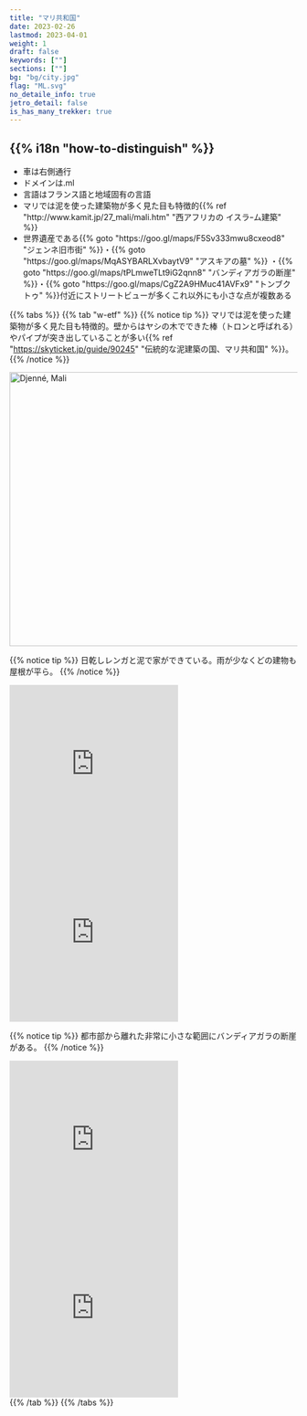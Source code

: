 ```yaml
---
title: "マリ共和国"
date: 2023-02-26
lastmod: 2023-04-01
weight: 1
draft: false
keywords: [""]
sections: [""]
bg: "bg/city.jpg"
flag: "ML.svg"
no_detaile_info: true
jetro_detail: false
is_has_many_trekker: true
---
```


<div class="main-desciption country-description">
    <h2 class="section-title">{{% i18n "how-to-distinguish" %}}</h2>
    <ul class="rule-list">
        <li>車は<span class="quiz">右側</span>通行</li>
        <li>ドメインは<span class="quiz">.ml</span></li>
        <li>言語は<span class="quiz">フランス語</span>と地域固有の言語</li>
        <li>マリでは<span class="quiz">泥</span>を使った建築物が多く見た目も特徴的{{% ref "http://www.kamit.jp/27_mali/mali.htm" "西アフリカの イスラｰム建築" %}}</li>
        <li>世界遺産である{{% goto "https://goo.gl/maps/F5Sv333mwu8cxeod8" "ジェンネ旧市街" %}}・{{% goto "https://goo.gl/maps/MqASYBARLXvbaytV9" "アスキアの墓" %}} ・{{% goto "https://goo.gl/maps/tPLmweTLt9iG2qnn8" "バンディアガラの断崖" %}}・{{% goto "https://goo.gl/maps/CgZ2A9HMuc41AVFx9" "トンブクトゥ" %}}付近にストリートビューが多くこれ以外にも小さな点が複数ある</li>
    </ul>
</div>

{{% tabs  %}}
{{% tab "w-etf" %}}
{{% notice tip %}}
マリでは<span class="quiz">泥</span>を使った建築物が多く見た目も特徴的。壁からはヤシの木でできた棒（トロンと呼ばれる）やパイプが突き出していることが多い{{% ref "https://skyticket.jp/guide/90245" "伝統的な泥建築の国、マリ共和国" %}}。
{{% /notice %}}
<div class="googlemap-if">
<a data-flickr-embed="true" href="https://www.flickr.com/photos/hypostylin/3159048225/in/photolist-5P9WYH-4RiNmt-8eVDUa-pxypWB-bvcM7W-cza2U-bJi4gP-aY6Nat-dNmHa-7jRuWJ-dNmjR-9Vc7Rs-5NHAEp-49jxCE-5Pc25B-5NRXfM-5PnAkm-hnxsBq-4jWPGz-7jG2G4-4k1SNo-4aBo9i-556phb-bM1tpi-t2jt3-4jXy5u-2iDR5AB-fLKLk-9iQKU-ab6NVn-4jv7eR-3jDTXp-bdQaMv-9eDKxy-4mFNqX-i9UcV-87auFa-6byWcZ-87auxT-5P6tpg-7uptap-iaqkd-7fabbk-7htqkM-mKxQL-bcAiwi-dNmZZ-5NHAE6-xMfQCs-wRekbt" title="Djenné, Mali"><img src="https://live.staticflickr.com/3132/3159048225_be7b2477ee_z.jpg" width="640" height="480" alt="Djenné, Mali"/></a><script async src="//embedr.flickr.com/assets/client-code.js" charset="utf-8"></script>
</div>

{{% notice tip %}}
日乾しレンガと泥で家ができている。雨が少なくどの建物も屋根が平ら。
{{% /notice %}}
<div class="googlemap-if">
<iframe src="https://www.google.com/maps/embed?pb=!4v1688521977138!6m8!1m7!1smVNiYnDAJ6AAAAQrDHXENQ!2m2!1d16.77232234075917!2d-3.00729498034412!3f300.48440977362475!4f5.467004481388543!5f1.5532465485659146" width="295" height="295" style="border:0;" allowfullscreen="" loading="lazy" referrerpolicy="no-referrer-when-downgrade"></iframe>
<iframe src="https://www.google.com/maps/embed?pb=!4v1688522019153!6m8!1m7!1sh3rQcf3CY40AAAQrDHXERQ!2m2!1d16.77204745534441!2d-3.006978738626176!3f78.8750793097445!4f8.031079187174996!5f1.8111344477272997" width="295" height="295" style="border:0;" allowfullscreen="" loading="lazy" referrerpolicy="no-referrer-when-downgrade"></iframe>
</div>

{{% notice tip %}}
都市部から離れた非常に小さな範囲にバンディアガラの断崖がある。
{{% /notice %}}
<div class="googlemap-if">
<iframe src="https://www.google.com/maps/embed?pb=!4v1688522144918!6m8!1m7!1sMrJ_ojUOEXsAAARAtEXY_A!2m2!1d14.42944800418333!2d-3.324941502121589!3f27.876063363255415!4f-1.354899924180799!5f0.4000000000000002" width="295" height="295" style="border:0;" allowfullscreen="" loading="lazy" referrerpolicy="no-referrer-when-downgrade"></iframe>
<iframe src="https://www.google.com/maps/embed?pb=!4v1688522373672!6m8!1m7!1scOBCe4lh2pMAAARAtEXZUg!2m2!1d14.42812232927654!2d-3.326045518655271!3f30.53419523751926!4f2.7603598909542058!5f0.651292440192828" width="295" height="295" style="border:0;" allowfullscreen="" loading="lazy" referrerpolicy="no-referrer-when-downgrade"></iframe>
</div>
{{% /tab %}}
{{% /tabs %}}